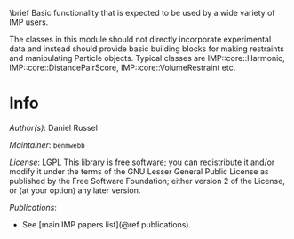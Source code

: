 \brief Basic functionality that is expected to be used by a wide variety of IMP users.

The classes in this module should not directly incorporate experimental data and instead should provide basic building blocks for making restraints and manipulating Particle objects. Typical classes are IMP::core::Harmonic, IMP::core::DistancePairScore, IMP::core::VolumeRestraint etc.

# Info

_Author(s)_: Daniel Russel

_Maintainer_: `benmwebb`

_License_: [LGPL](https://www.gnu.org/licenses/old-licenses/lgpl-2.1.html)
This library is free software; you can redistribute it and/or
modify it under the terms of the GNU Lesser General Public
License as published by the Free Software Foundation; either
version 2 of the License, or (at your option) any later version.

_Publications_:
 - See [main IMP papers list](@ref publications).
